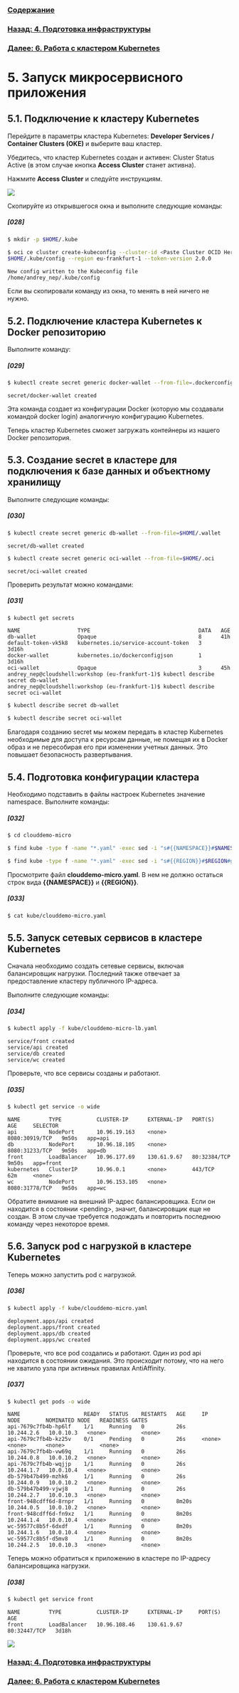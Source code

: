 ### [Содержание](../../README.md)

### [Назад: 4. Подготовка инфраструктуры](p4.md)
### [Далее: 6. Работа с кластером Kubernetes](p6.md)

# 5. Запуск микросервисного приложения

## 5.1. Подключение к кластеру Kubernetes

Перейдите в параметры кластера Kubernetes: **Developer Services /
Container Clusters (OKE)** и выберите ваш кластер.

Убедитесь, что кластер Kubernetes создан и активен: Cluster Status Active (в этом случае кнопка **Access Cluster** станет активна).

Нажмите **Access Cluster** и следуйте инструкциям.

![](media/p5/image1.png)

Скопируйте из открывшегося окна и выполните следующие команды:

##### [028]

```bash
$ mkdir -p $HOME/.kube
```

```bash
$ oci ce cluster create-kubeconfig --cluster-id <Paste Cluster OCID Here> --file
$HOME/.kube/config --region eu-frankfurt-1 --token-version 2.0.0
```

```
New config written to the Kubeconfig file /home/andrey_nep/.kube/config
```

Если вы скопировали команду из окна, то менять в ней ничего не нужно.

## 5.2. Подключение кластера Kubernetes к Docker репозиторию

Выполните команду:

##### [029]

```bash
$ kubectl create secret generic docker-wallet --from-file=.dockerconfigjson=$HOME/.docker/config.json --type=kubernetes.io/dockerconfigjson
```

```
secret/docker-wallet created
```

Эта команда создает из конфигурации Docker (которую мы создавали командой docker login) аналогичную конфигурацию Kubernetes.

Теперь кластер Kubernetes сможет загружать контейнеры из нашего Docker репозитория.

## 5.3. Создание secret в кластере для подключения к базе данных и объектному хранилищу

Выполните следующие команды:

##### [030]

```bash
$ kubectl create secret generic db-wallet --from-file=$HOME/.wallet
```

```
secret/db-wallet created
```

```bash
$ kubectl create secret generic oci-wallet --from-file=$HOME/.oci
```

```
secret/oci-wallet created
```

Проверить результат можно командами:

##### [031]

```bash
$ kubectl get secrets
```

```
NAME                  TYPE                                  DATA   AGE
db-wallet             Opaque                                8      41h
default-token-vk5k8   kubernetes.io/service-account-token   3      3d16h
docker-wallet         kubernetes.io/dockerconfigjson        1      3d16h
oci-wallet            Opaque                                3      45h
andrey_nep@cloudshell:workshop (eu-frankfurt-1)$ kubectl describe secret db-wallet
andrey_nep@cloudshell:workshop (eu-frankfurt-1)$ kubectl describe secret oci-wallet
```

```bash
$ kubectl describe secret db-wallet
```

```bash
$ kubectl describe secret oci-wallet
```

Благодаря созданию secret мы можем передать в кластер Kubernetes необходимые для доступа к ресурсам данные, не помещая их в Docker образ и не пересобирая его при изменении учетных данных. Это повышает безопасность развертывания.

## 5.4. Подготовка конфигурации кластера 

Необходимо подставить в файлы настроек Kubernetes значение namespace. Выполните команды:

##### [032]

```bash
$ cd clouddemo-micro
```

```bash
$ find kube -type f -name "*.yaml" -exec sed -i "s#{{NAMESPACE}}#$NAMESPACE#g" {} +
```

```bash
$ find kube -type f -name "*.yaml" -exec sed -i "s#{{REGION}}#$REGION#g" {} +
```

Просмотрите файл **clouddemo-micro.yaml**. В нем не должно остаться строк
вида **{{NAMESPACE}}** и **{{REGION}}**.

##### [033]

```bash
$ cat kube/clouddemo-micro.yaml
```

## 5.5. Запуск сетевых сервисов в кластере Kubernetes

Сначала необходимо создать сетевые сервисы, включая балансировщик нагрузки. Последний также отвечает за предоставление кластеру публичного IP-адреса.

Выполните следующие команды:

##### [034]

```bash
$ kubectl apply -f kube/clouddemo-micro-lb.yaml
```

```
service/front created
service/api created
service/db created
service/wc created
```

Проверьте, что все сервисы созданы и работают.

##### [035]

```bash
$ kubectl get service -o wide
```

```
NAME         TYPE           CLUSTER-IP      EXTERNAL-IP   PORT(S)          AGE     SELECTOR
api          NodePort       10.96.19.163    <none>        8080:30919/TCP   9m50s   app=api
db           NodePort       10.96.18.105    <none>        8080:31233/TCP   9m50s   app=db
front        LoadBalancer   10.96.177.69    130.61.9.67   80:32384/TCP     9m50s   app=front
kubernetes   ClusterIP      10.96.0.1       <none>        443/TCP          62m     <none>
wc           NodePort       10.96.153.105   <none>        8080:31778/TCP   9m50s   app=wc
```

Обратите внимание на внешний IP-адрес балансировщика. Если он находится в состоянии \<pending\>, значит, балансировщик еще не создан. В этом случае требуется подождать и повторить последнюю команду через некоторое время.

## 5.6. Запуск pod с нагрузкой в кластере Kubernetes

Теперь можно запустить pod с нагрузкой.

##### [036]

```bash
$ kubectl apply -f kube/clouddemo-micro.yaml
```

```
deployment.apps/api created
deployment.apps/front created
deployment.apps/db created
deployment.apps/wc created
```

Проверьте, что все pod создались и работают. Один из pod api находится в состоянии ожидания. Это происходит потому, что на него не хватило узла при активных правилах AntiAffinity.

##### [037]

```bash
$ kubectl get pods -o wide
```

```
NAME                    READY   STATUS    RESTARTS   AGE     IP           NODE        NOMINATED NODE   READINESS GATES
api-7679c7fb4b-hp6lf    1/1     Running   0          26s     10.244.2.6   10.0.10.3   <none>           <none>
api-7679c7fb4b-kz25v    0/1     Pending   0          26s     <none>       <none>      <none>           <none>
api-7679c7fb4b-vw69q    1/1     Running   0          26s     10.244.0.8   10.0.10.2   <none>           <none>
api-7679c7fb4b-wqjjp    1/1     Running   0          26s     10.244.1.7   10.0.10.4   <none>           <none>
db-579b47b499-mzhk6     1/1     Running   0          26s     10.244.0.9   10.0.10.2   <none>           <none>
db-579b47b499-vjwj8     1/1     Running   0          26s     10.244.2.7   10.0.10.3   <none>           <none>
front-948cdff6d-8rnpr   1/1     Running   0          8m20s   10.244.0.5   10.0.10.2   <none>           <none>
front-948cdff6d-fn9xz   1/1     Running   0          8m20s   10.244.1.4   10.0.10.4   <none>           <none>
wc-59577c8b5f-6dxdf     1/1     Running   0          8m20s   10.244.1.6   10.0.10.4   <none>           <none>
wc-59577c8b5f-d5mv8     1/1     Running   0          8m20s   10.244.2.5   10.0.10.3   <none>           <none>

```

Теперь можно обратиться к приложению в кластере по IP-адресу балансировщика нагрузки.

##### [038]

```bash
$ kubectl get service front
```

```
NAME         TYPE           CLUSTER-IP      EXTERNAL-IP     PORT(S)        AGE
front        LoadBalancer   10.96.108.46    130.61.9.67     80:32447/TCP   3d18h
```

![](media/p5/image2.png)

### [Назад: 4. Подготовка инфраструктуры](p4.md)
### [Далее: 6. Работа с кластером Kubernetes](p6.md)